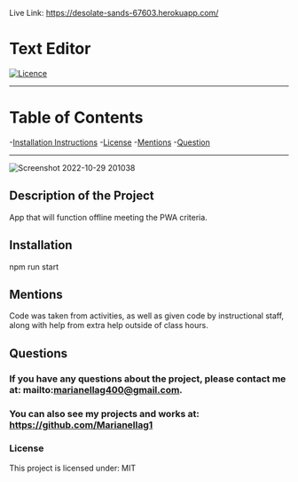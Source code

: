 Live Link: https://desolate-sands-67603.herokuapp.com/
# **Text Editor**

[![Licence](http://img.shields.io/badge/License-MIT-yellow.svg)](https://opensource.org/licenses/MIT)

---


# **Table of Contents**

-[Installation Instructions](#installation)
-[License](#license)
-[Mentions](#mentions)
-[Question](#questions)


---
![Screenshot 2022-10-29 201038](https://user-images.githubusercontent.com/110939445/198858348-4902cd2f-f470-421b-863c-a7440e558981.png)

## **Description of the Project**
App that will function offline meeting the PWA criteria.



## **Installation**
npm run start



## **Mentions**
Code was taken from activities, as well as given code by instructional staff, along with help from extra help outside of class hours.



## **Questions**
### If you have any questions about the project, please contact me at: mailto:marianellag400@gmail.com. 
### You can also see my projects and works at: https://github.com/Marianellag1



### **License**
This project is licensed under:
    MIT
